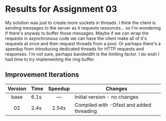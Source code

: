 # Results for Assignment 03
My solution was just to create more sockets in threads.
I think the client is sending messages to the server as it requests resources... so I'm wondering if there's anyway to buffer those messages.
Maybe if we can wrap the requests in asynchronous code we can have the client make all of it's requests at once and then request threads from a pool.
Or perhaps there's a speedup from introducing dedicated threads for HTTP requests and responses. I'm not sure, perhaps bandwidth is the limiting factor.
I do wish I had time to try implementing the ring buffer.

## Improvement Iterations

| Version | Time  | Speedup | Changes                                     |
| :-----: | ----  | :-----: | ------------------------------------------ |
|  base   | 6.1s  | &mdash; | Initial version - no changes               |
|   02    | 2.4s  | 2.54x   | Compiled with -Ofast and added threading |

